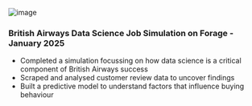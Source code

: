 ![image](https://github.com/user-attachments/assets/790afc62-3410-4470-8a7f-8edc3d3ae193)
### British Airways Data Science Job Simulation on Forage - January 2025


 * Completed a simulation focussing on how data science is a critical component
   of British Airways success
 * Scraped and analysed customer review data to uncover findings
 * Built a predictive model to understand factors that influence buying
   behaviour
